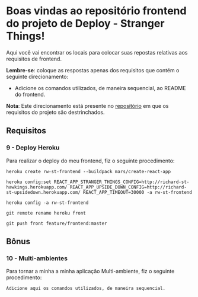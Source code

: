 # Boas vindas ao repositório frontend do projeto de Deploy - Stranger Things!

Aqui você vai encontrar os locais para colocar suas repostas relativas aos requisitos de frontend.

**Lembre-se**: coloque as respostas apenas dos requisitos que contém o seguinte direcionamento:

  - Adicione os comandos utilizados, de maneira sequencial, ao README do frontend.

**Nota**: Este direcionamento está presente no [repositório](https://github.com/tryber/sd-01-project-stranger-things) em que os requisitos do projeto são destrinchados.

## Requisitos

### 9 - Deploy Heroku

Para realizar o deploy do meu frontend, fiz o seguinte procedimento:

 `heroku create rw-st-frontend --buildpack mars/create-react-app`
 
 `heroku config:set REACT_APP_STRANGER_THINGS_CONFIG=http://richard-st-hawkings.herokuapp.com/ REACT_APP_UPSIDE_DOWN_CONFIG=http://richard-st-upsidedown.herokuapp.com/ REACT_APP_TIMEOUT=30000 -a rw-st-frontend`
 
 `heroku config -a rw-st-frontend`
 
 `git remote rename heroku front`
 
 `git push front feature/frontend:master`

## Bônus

### 10 - Multi-ambientes

Para tornar a minha a minha aplicação Multi-ambiente, fiz o seguinte procedimento:

`Adicione aqui os comandos utilizados, de maneira sequencial.`

